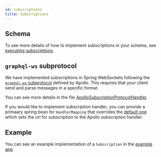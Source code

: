 ```yaml
---
id: subscriptions
title: Subscriptions
---
```


## Schema
To see more details of how to implement subscriptions in your schema, see [executing subscriptions](../execution/subscriptions).

## `graphql-ws` subprotocol
We have implemented subscriptions in Spring WebSockets following the [`graphql-ws` subprotocol](https://github.com/apollographql/subscriptions-transport-ws/blob/master/PROTOCOL.md) defined by Apollo. This requires that your client send and parse messages in a specific format.

You can see more details in the file [ApolloSubscriptionProtocolHandler](https://github.com/ExpediaGroup/graphql-kotlin/blob/9d0ace47b2d1620e16ed46ca4b89769ea83446eb/graphql-kotlin-spring-server/src/main/kotlin/com/expediagroup/graphql/spring/execution/ApolloSubscriptionProtocolHandler.kt).

If you would like to implement subscription handler, you can provide a primaary spring bean for `HandlerMapping` that overrides the [default one](https://github.com/ExpediaGroup/graphql-kotlin/blob/9d0ace47b2d1620e16ed46ca4b89769ea83446eb/graphql-kotlin-spring-server/src/main/kotlin/com/expediagroup/graphql/spring/SubscriptionAutoConfiguration.kt#L68) which sets the url for subscription to the Apollo subscription handler.

## Example
You can see an example implementation of a `Subscription` in the [example app](https://github.com/ExpediaGroup/graphql-kotlin/blob/master/examples/spring/src/main/kotlin/com/expediagroup/graphql/sample/subscriptions/SimpleSubscription.kt).




